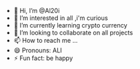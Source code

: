 - 👋 Hi, I’m @Al20i
- 👀 I’m interested in all ,i'm curious 
- 🌱 I’m currently learning crypto currency
- 💞️ I’m looking to collaborate on all projects
- 📫 How to reach me ...
- 😄 Pronouns: ALI
- ⚡ Fun fact: be happy

<!---
Al20i/Al20i is a ✨ special ✨ repository because its `README.md` (this file) appears on your GitHub profile.
You can click the Preview link to take a look at your changes.
--->
